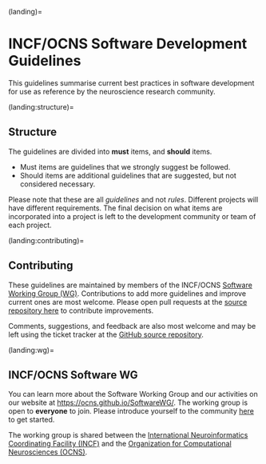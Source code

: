 (landing)=
# INCF/OCNS Software Development Guidelines

This guidelines summarise current best practices in software development for use as reference by the neuroscience research community.

(landing:structure)=
## Structure

The guidelines are divided into **must** items, and **should** items.

- Must items are guidelines that we strongly suggest be followed.
- Should items are additional guidelines that are suggested, but not considered necessary.

Please note that these are all *guidelines* and not *rules*.
Different projects will have different requirements.
The final decision on what items are incorporated into a project is left to the development community or team of each project.

(landing:contributing)=
## Contributing

These guidelines are maintained by members of the INCF/OCNS [Software Working Group (WG)](https://ocns.github.io/SoftwareWG/).
Contributions to add more guidelines and improve current ones are most welcome.
Please open pull requests at the [source repository here](https://github.com/OCNS/SoftwareDevelopmentGuidelines/issues) to contribute improvements.

Comments, suggestions, and feedback are also most welcome and may be left using the ticket tracker at the [GitHub source repository](https://github.com/OCNS/SoftwareDevelopmentGuidelines/issues).

(landing:wg)=
## INCF/OCNS Software WG

You can learn more about the Software Working Group and our activities on our website at https://ocns.github.io/SoftwareWG/.
The working group is open to **everyone** to join.
Please introduce yourself to the community [here](https://github.com/OCNS/SoftwareWG/discussions/12) to get started.

The working group is shared between the [International Neuroinformatics Coordinating Facility (INCF)](https://www.incf.org/) and the [Organization for Computational Neurosciences (OCNS)](https://www.cnsorg.org).

